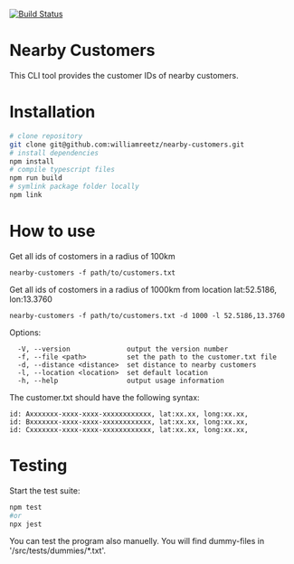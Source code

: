 [![Build Status](https://travis-ci.com/williamreetz/nearby-customers.svg?branch=master)](https://travis-ci.com/williamreetz/nearby-customers)

# Nearby Customers
This CLI tool provides the customer IDs of nearby customers.

# Installation
```sh
# clone repository
git clone git@github.com:williamreetz/nearby-customers.git
# install dependencies
npm install
# compile typescript files
npm run build
# symlink package folder locally
npm link
```

# How to use
Get all ids of costomers in a radius of 100km
```
nearby-customers -f path/to/customers.txt
```

Get all ids of costomers in a radius of 1000km from location lat:52.5186, lon:13.3760
```
nearby-customers -f path/to/customers.txt -d 1000 -l 52.5186,13.3760
```

Options:
```
  -V, --version              output the version number
  -f, --file <path>          set the path to the customer.txt file
  -d, --distance <distance>  set distance to nearby customers
  -l, --location <location>  set default location
  -h, --help                 output usage information
```

The customer.txt should have the following syntax:
```
id: Axxxxxxx-xxxx-xxxx-xxxxxxxxxxxx, lat:xx.xx, long:xx.xx,
id: Bxxxxxxx-xxxx-xxxx-xxxxxxxxxxxx, lat:xx.xx, long:xx.xx,
id: Cxxxxxxx-xxxx-xxxx-xxxxxxxxxxxx, lat:xx.xx, long:xx.xx,
```

# Testing
Start the test suite:
```sh
npm test
#or
npx jest
```
You can test the program also manuelly. You will find dummy-files in '/src/tests/dummies/*.txt'.
